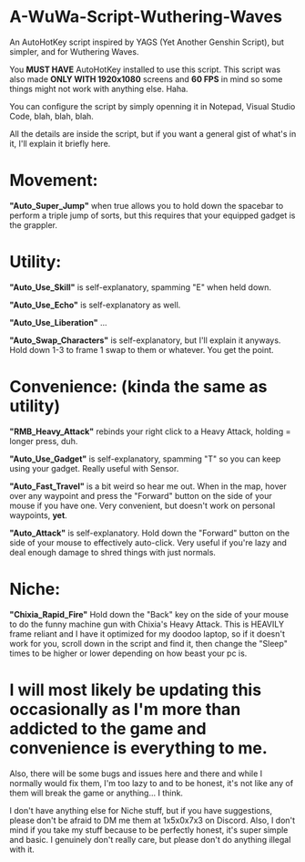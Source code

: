 # A-WuWa-Script-Wuthering-Waves
An AutoHotKey script inspired by YAGS (Yet Another Genshin Script), but simpler, and for Wuthering Waves.

You **MUST HAVE** AutoHotKey installed to use this script. This script was also made **ONLY WITH 1920x1080** screens and **60 FPS** in mind so some things might not work with anything else. Haha.

You can configure the script by simply openning it in Notepad, Visual Studio Code, blah, blah, blah.

All the details are inside the script, but if you want a general gist of what's in it, I'll explain it briefly here.

# Movement: 

**"Auto_Super_Jump"** when true allows you to hold down the spacebar to perform a triple jump of sorts, but this requires that your equipped gadget is the grappler.

# Utility:

**"Auto_Use_Skill"** is self-explanatory, spamming "E" when held down.

**"Auto_Use_Echo"** is self-explanatory as well.

**"Auto_Use_Liberation"** ...

**"Auto_Swap_Characters"** is self-explanatory, but I'll explain it anyways. Hold down 1-3 to frame 1 swap to them or whatever. You get the point.


# Convenience: (kinda the same as utility)

**"RMB_Heavy_Attack"** rebinds your right click to a Heavy Attack, holding = longer press, duh.

**"Auto_Use_Gadget"** is self-explanatory, spamming "T" so you can keep using your gadget. Really useful with Sensor.

**"Auto_Fast_Travel"** is a bit weird so hear me out. When in the map, hover over any waypoint and press the "Forward" button on the side of your mouse if you have one. Very convenient, but doesn't work on personal waypoints, **yet**.

**"Auto_Attack"** is self-explanatory. Hold down the "Forward" button on the side of your mouse to effectively auto-click. Very useful if you're lazy and deal enough damage to shred things with just normals.

# Niche:

**"Chixia_Rapid_Fire"** Hold down the "Back" key on the side of your mouse to do the funny machine gun with Chixia's Heavy Attack. This is HEAVILY frame reliant and I have it optimized for my doodoo laptop, so if it doesn't work for you, scroll down in the script and find it, then change the "Sleep" times to be higher or lower depending on how beast your pc is.

# I will most likely be updating this occasionally as I'm more than addicted to the game and convenience is everything to me.

Also, there will be some bugs and issues here and there and while I normally would fix them, I'm too lazy to and to be honest, it's not like any of them will break the game or anything... I think.

I don't have anything else for Niche stuff, but if you have suggestions, please don't be afraid to DM me them at 1x5x0x7x3 on Discord. Also, I don't mind if you take my stuff because to be perfectly honest, it's super simple and basic. I genuinely don't really care, but please don't do anything illegal with it.
